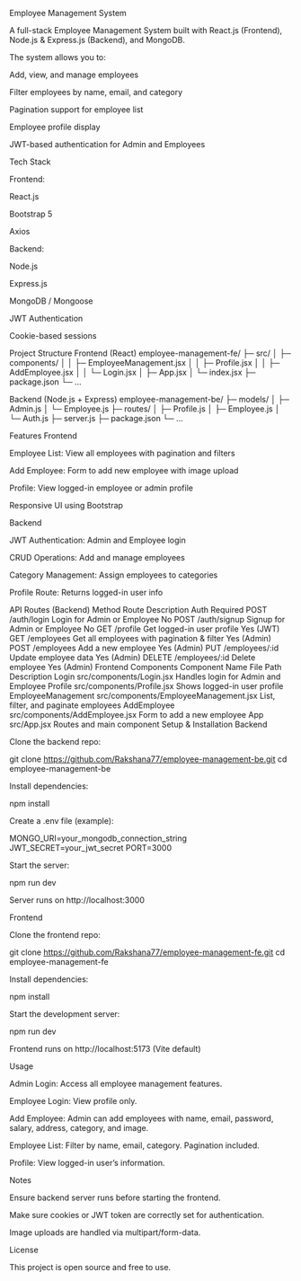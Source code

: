 Employee Management System

A full-stack Employee Management System built with React.js (Frontend), Node.js & Express.js (Backend), and MongoDB.

The system allows you to:

Add, view, and manage employees

Filter employees by name, email, and category

Pagination support for employee list

Employee profile display

JWT-based authentication for Admin and Employees

Tech Stack

Frontend:

React.js

Bootstrap 5

Axios

Backend:

Node.js

Express.js

MongoDB / Mongoose

JWT Authentication

Cookie-based sessions

Project Structure
Frontend (React)
employee-management-fe/
├─ src/
│  ├─ components/
│  │  ├─ EmployeeManagement.jsx
│  │  ├─ Profile.jsx
│  │  ├─ AddEmployee.jsx
│  │  └─ Login.jsx
│  ├─ App.jsx
│  └─ index.jsx
├─ package.json
└─ ...

Backend (Node.js + Express)
employee-management-be/
├─ models/
│  ├─ Admin.js
│  └─ Employee.js
├─ routes/
│  ├─ Profile.js
│  ├─ Employee.js
│  └─ Auth.js
├─ server.js
├─ package.json
└─ ...

Features
Frontend

Employee List: View all employees with pagination and filters

Add Employee: Form to add new employee with image upload

Profile: View logged-in employee or admin profile

Responsive UI using Bootstrap

Backend

JWT Authentication: Admin and Employee login

CRUD Operations: Add and manage employees

Category Management: Assign employees to categories

Profile Route: Returns logged-in user info

API Routes (Backend)
Method	Route	Description	Auth Required
POST	/auth/login	Login for Admin or Employee	No
POST	/auth/signup	Signup for Admin or Employee	No
GET	/profile	Get logged-in user profile	Yes (JWT)
GET	/employees	Get all employees with pagination & filter	Yes (Admin)
POST	/employees	Add a new employee	Yes (Admin)
PUT	/employees/:id	Update employee data	Yes (Admin)
DELETE	/employees/:id	Delete employee	Yes (Admin)
Frontend Components
Component Name	File Path	Description
Login	src/components/Login.jsx	Handles login for Admin and Employee
Profile	src/components/Profile.jsx	Shows logged-in user profile
EmployeeManagement	src/components/EmployeeManagement.jsx	List, filter, and paginate employees
AddEmployee	src/components/AddEmployee.jsx	Form to add a new employee
App	src/App.jsx	Routes and main component
Setup & Installation
Backend

Clone the backend repo:

git clone https://github.com/Rakshana77/employee-management-be.git
cd employee-management-be


Install dependencies:

npm install


Create a .env file (example):

MONGO_URI=your_mongodb_connection_string
JWT_SECRET=your_jwt_secret
PORT=3000


Start the server:

npm run dev


Server runs on http://localhost:3000

Frontend

Clone the frontend repo:

git clone https://github.com/Rakshana77/employee-management-fe.git
cd employee-management-fe


Install dependencies:

npm install


Start the development server:

npm run dev


Frontend runs on http://localhost:5173 (Vite default)

Usage

Admin Login: Access all employee management features.

Employee Login: View profile only.

Add Employee: Admin can add employees with name, email, password, salary, address, category, and image.

Employee List: Filter by name, email, category. Pagination included.

Profile: View logged-in user’s information.

Notes

Ensure backend server runs before starting the frontend.

Make sure cookies or JWT token are correctly set for authentication.

Image uploads are handled via multipart/form-data.

License

This project is open source and free to use.

